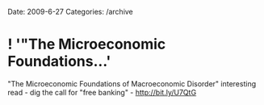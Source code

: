 Date: 2009-6-27
Categories: /archive

# ! '"The Microeconomic Foundations...'

"The Microeconomic Foundations of Macroeconomic Disorder" interesting read - dig the call for "free banking" - <a href="http://bit.ly/U7QtG" rel="nofollow">http://bit.ly/U7QtG</a>
